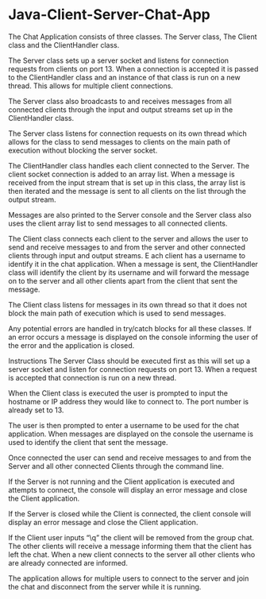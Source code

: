 # Java-Client-Server-Chat-App

The Chat Application consists of three classes. The Server class, The Client class and the ClientHandler class.

The Server class sets up a server socket and listens for connection requests from clients on port 13. When a connection is accepted it is passed to the ClientHandler class and an instance of that class is run on a new thread. This allows for multiple client connections.

The Server class also broadcasts to and receives messages from all connected clients through the input and output streams set up in the ClientHandler class.

The Server class listens for connection requests on its own thread which allows for the class to send messages to clients on the main path of execution without blocking the server socket.

The ClientHandler class handles each client connected to the Server. The client socket connection is added to an array list. When a message is received from the input stream that is set up in this class, the array list is then iterated and the message is sent to all clients on the list through the output stream.

Messages are also printed to the Server console and the Server class also uses the client array list to send messages to all connected clients.

The Client class connects each client to the server and allows the user to send and receive messages to and from the server and other connected clients through input and output streams.
E
ach client has a username to identify it in the chat application. When a message is sent, the ClientHandler class will identify the client by its username and will forward the message on to the server and all other clients apart from the client that sent the message.

The Client class listens for messages in its own thread so that it does not block the main path of execution which is used to send messages.

Any potential errors are handled in try/catch blocks for all these classes. If an error occurs a message is displayed on the console informing the user of the error and the application is closed.

Instructions
The Server Class should be executed first as this will set up a server socket and listen for connection requests on port 13. When a request is accepted that connection is run on a new thread.

When the Client class is executed the user is prompted to input the hostname or IP address they would like to connect to. The port number is already set to 13.

The user is then prompted to enter a username to be used for the chat application. When messages are displayed on the console the username is used to identify the client that sent the message.

Once connected the user can send and receive messages to and from the Server and all other connected Clients through the command line.

If the Server is not running and the Client application is executed and attempts to connect, the console will display an error message and close the Client application.

If the Server is closed while the Client is connected, the client console will display an error message and close the Client application.

If the Client user inputs “\q” the client will be removed from the group chat. The other clients will receive a message informing them that the client has left the chat.
When a new client connects to the server all other clients who are already connected are informed.

The application allows for multiple users to connect to the server and join the chat and disconnect from the server while it is running.
